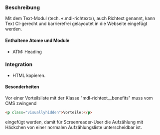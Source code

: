 ### Beschreibung
 
Mit dem Text-Modul (tech. «.mdl-richtext»), auch Richtext genannt, kann Text CI-gerecht und barrierefrei gelayoutet in die Webseite eingefügt werden.
 
#### Enthaltene Atome und Module
* ATM: Heading

### Integration
* HTML kopieren.

#### Besonderheiten
Vor einer Vorteilsliste mit der Klasse "mdl-richtext__benefits" muss vom CMS zwingend

```html
<p class="visuallyhidden">Vorteile:</p>
```

eingefügt werden, damit für Screenreader-User die Aufzählung mit Häckchen von einer normalen Aufzählungsliste unterscheidbar ist.